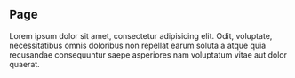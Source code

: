 ## Page

Lorem ipsum dolor sit amet, consectetur adipisicing elit. Odit, voluptate, necessitatibus omnis doloribus non repellat earum soluta a atque quia recusandae consequuntur saepe asperiores nam voluptatum vitae aut dolor quaerat.
